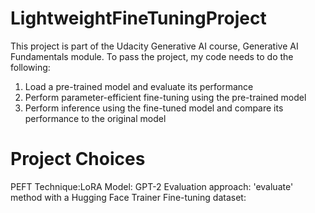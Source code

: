 # LightweightFineTuningProject

This project is part of the Udacity Generative AI course, Generative AI Fundamentals module. To pass the project, my code needs to do the following:

1. Load a pre-trained model and evaluate its performance
2. Perform parameter-efficient fine-tuning using the pre-trained model
3. Perform inference using the fine-tuned model and compare its performance to the original model

<h1>Project Choices</h1>
PEFT Technique:LoRA
Model: GPT-2
Evaluation approach: 'evaluate' method with a Hugging Face Trainer
Fine-tuning dataset:

